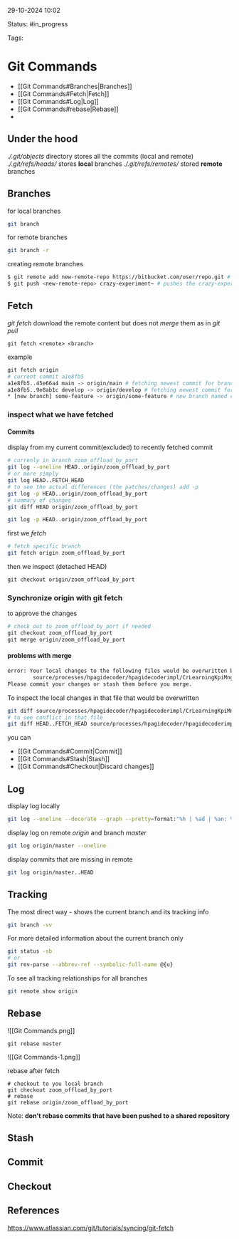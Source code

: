 	

29-10-2024 10:02

Status: #in_progress

Tags:

# Git Commands

- [[Git Commands#Branches|Branches]]
- [[Git Commands#Fetch|Fetch]]
- [[Git Commands#Log|Log]]
- [[Git Commands#rebase|Rebase]]
- 

## Under the hood
*./.git/objects* directory stores all the commits (local and remote)
*./.git/refs/heads/* stores **local** branches
*./.git/refs/remotes/* stored **remote** branches
## Branches

for local branches
``` bash
git branch
```
for remote branches
``` bash
git branch -r
```
creating remote branches
``` bash
$ git remote add new-remote-repo https://bitbucket.com/user/repo.git # Add remote repo to local repo config 
$ git push <new-remote-repo> crazy-experiment~ # pushes the crazy-experiment branch to new-remote-repo
```
## Fetch

*git fetch* download the remote content but does not *merge* them as in *git pull*

```
git fetch <remote> <branch>
```
example
``` bash
git fetch origin
# current commit a1e8fb5 
a1e8fb5..45e66a4 main -> origin/main # fetching newest commit for branch origin/main 45e66a4
a1e8fb5..9e8ab1c develop -> origin/develop # fetching newest commit for branch origin/develop 9e8ab1c
* [new branch] some-feature -> origin/some-feature # new branch named origin/some-feature
```
### inspect what we have fetched
#### Commits
display from my current commit(excluded) to recently fetched commit
``` bash
# currenly in branch zoom_offload_by_port
git log --oneline HEAD..origin/zoom_offload_by_port
# or more simply
git log HEAD..FETCH_HEAD
# to see the actual differences (the patches/changes) add -p
git log -p HEAD..origin/zoom_offload_by_port
# summary of changes
git diff HEAD origin/zoom_offload_by_port
```

``` bash
git log -p HEAD..origin/zoom_offload_by_port
```
first we *fetch* 
``` bash
# fetch specific branch
git fetch origin zoom_offload_by_port 
```
then we inspect (detached HEAD)
``` bash
git checkout origin/zoom_offload_by_port
```
### Synchronize origin with git fetch

to approve the changes
``` bash
# check out to zoom_offload_by_port if needed
git checkout zoom_offload_by_port 
git merge origin/zoom_offload_by_port
```
#### problems with merge
``` bash
error: Your local changes to the following files would be overwritten by merge:
        source/processes/hpagidecoder/hpagidecoderimpl/CrLearningKpiMngr.cpp
Please commit your changes or stash them before you merge.
```
To inspect the local changes in that file that would be overwritten
``` bash
git diff source/processes/hpagidecoder/hpagidecoderimpl/CrLearningKpiMngr.cpp
# to see conflict in that file
git diff HEAD..FETCH_HEAD source/processes/hpagidecoder/hpagidecoderimpl/CrLearningKpiMngr.cpp
```

you can 
- [[Git Commands#Commit|Commit]]
- [[Git Commands#Stash|Stash]]
- [[Git Commands#Checkout|Discard changes]]
## Log

display log locally
``` bash
git log --oneline --decorate --graph --pretty=format:"%h | %ad | %an: %s" --date=short
```

display log on remote *origin* and branch *master*
``` bash
git log origin/master --oneline
```
display commits that are missing in remote
``` bash
git log origin/master..HEAD
```
## Tracking

The most direct way - shows the current branch and its tracking info
``` bash
git branch -vv
```

For more detailed information about the current branch only
``` bash
git status -sb
# or
git rev-parse --abbrev-ref --symbolic-full-name @{u}
```

To see all tracking relationships for all branches
``` bash
git remote show origin
```


## Rebase

![[Git Commands.png]]
``` shell
git rebase master
```
![[Git Commands-1.png]]

rebase after fetch
``` shell
# checkout to you local branch
git checkout zoom_offload_by_port
# rebase
git rebase origin/zoom_offload_by_port
```
Note: **don't rebase commits that have been pushed to a shared repository**
## Stash

## Commit

## Checkout


## References

https://www.atlassian.com/git/tutorials/syncing/git-fetch